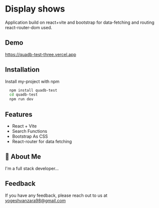 
# Display shows

Application build on react+vite and bootstrap for data-fetching and routing react-router-dom used.


## Demo

https://quadb-test-three.vercel.app
## Installation

Install my-project with npm

```bash
  npm install quadb-test
  cd quadb-test
  npm run dev
```

## Features

- React + Vite 
- Search Functions
- Bootstrap As CSS
- React-router for data fetching

## 🚀 About Me

I'm a full stack developer...


## Feedback

If you have any feedback, please reach out to us at yogeshvanzara98@gmail.com

